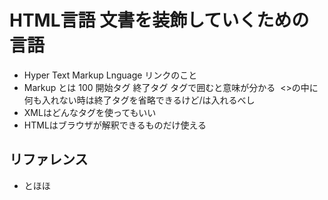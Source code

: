 # HTML言語 文書を装飾していくための言語
- Hyper Text Markup Lnguage リンクのこと
- Markup とは
    <price>100</price>
    開始タグ  終了タグ
    タグで囲むと意味が分かる
    <img src="" /> <>の中に何も入れない時は終了タグを省略できるけど/は入れるべし
- XMLはどんなタグを使ってもいい
- HTMLはブラウザが解釈できるものだけ使える

## リファレンス
- とほほ

